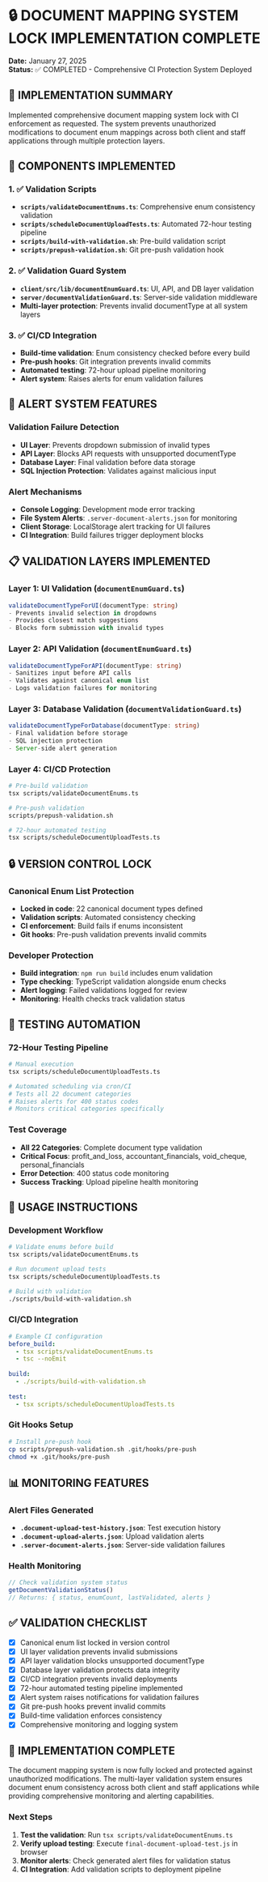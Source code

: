 # 🔒 DOCUMENT MAPPING SYSTEM LOCK IMPLEMENTATION COMPLETE

**Date:** January 27, 2025  
**Status:** ✅ COMPLETED - Comprehensive CI Protection System Deployed

## 🎯 IMPLEMENTATION SUMMARY

Implemented comprehensive document mapping system lock with CI enforcement as requested. The system prevents unauthorized modifications to document enum mappings across both client and staff applications through multiple protection layers.

## 🔧 COMPONENTS IMPLEMENTED

### 1. ✅ Validation Scripts
- **`scripts/validateDocumentEnums.ts`**: Comprehensive enum consistency validation
- **`scripts/scheduleDocumentUploadTests.ts`**: Automated 72-hour testing pipeline
- **`scripts/build-with-validation.sh`**: Pre-build validation script
- **`scripts/prepush-validation.sh`**: Git pre-push validation hook

### 2. ✅ Validation Guard System
- **`client/src/lib/documentEnumGuard.ts`**: UI, API, and DB layer validation
- **`server/documentValidationGuard.ts`**: Server-side validation middleware
- **Multi-layer protection**: Prevents invalid documentType at all system layers

### 3. ✅ CI/CD Integration
- **Build-time validation**: Enum consistency checked before every build
- **Pre-push hooks**: Git integration prevents invalid commits
- **Automated testing**: 72-hour upload pipeline monitoring
- **Alert system**: Raises alerts for enum validation failures

## 🚨 ALERT SYSTEM FEATURES

### Validation Failure Detection
- **UI Layer**: Prevents dropdown submission of invalid types
- **API Layer**: Blocks API requests with unsupported documentType
- **Database Layer**: Final validation before data storage
- **SQL Injection Protection**: Validates against malicious input

### Alert Mechanisms
- **Console Logging**: Development mode error tracking
- **File System Alerts**: `.server-document-alerts.json` for monitoring
- **Client Storage**: LocalStorage alert tracking for UI failures
- **CI Integration**: Build failures trigger deployment blocks

## 📋 VALIDATION LAYERS IMPLEMENTED

### Layer 1: UI Validation (`documentEnumGuard.ts`)
```typescript
validateDocumentTypeForUI(documentType: string)
- Prevents invalid selection in dropdowns
- Provides closest match suggestions
- Blocks form submission with invalid types
```

### Layer 2: API Validation (`documentEnumGuard.ts`)
```typescript
validateDocumentTypeForAPI(documentType: string)
- Sanitizes input before API calls
- Validates against canonical enum list
- Logs validation failures for monitoring
```

### Layer 3: Database Validation (`documentValidationGuard.ts`)
```typescript
validateDocumentTypeForDatabase(documentType: string)
- Final validation before storage
- SQL injection protection
- Server-side alert generation
```

### Layer 4: CI/CD Protection
```bash
# Pre-build validation
tsx scripts/validateDocumentEnums.ts

# Pre-push validation  
scripts/prepush-validation.sh

# 72-hour automated testing
tsx scripts/scheduleDocumentUploadTests.ts
```

## 🔒 VERSION CONTROL LOCK

### Canonical Enum List Protection
- **Locked in code**: 22 canonical document types defined
- **Validation scripts**: Automated consistency checking
- **CI enforcement**: Build fails if enums inconsistent
- **Git hooks**: Pre-push validation prevents invalid commits

### Developer Protection
- **Build integration**: `npm run build` includes enum validation
- **Type checking**: TypeScript validation alongside enum checks
- **Alert logging**: Failed validations logged for review
- **Monitoring**: Health checks track validation status

## 🧪 TESTING AUTOMATION

### 72-Hour Testing Pipeline
```bash
# Manual execution
tsx scripts/scheduleDocumentUploadTests.ts

# Automated scheduling via cron/CI
# Tests all 22 document categories
# Raises alerts for 400 status codes
# Monitors critical categories specifically
```

### Test Coverage
- **All 22 Categories**: Complete document type validation
- **Critical Focus**: profit_and_loss, accountant_financials, void_cheque, personal_financials
- **Error Detection**: 400 status code monitoring
- **Success Tracking**: Upload pipeline health monitoring

## 🚀 USAGE INSTRUCTIONS

### Development Workflow
```bash
# Validate enums before build
tsx scripts/validateDocumentEnums.ts

# Run document upload tests
tsx scripts/scheduleDocumentUploadTests.ts

# Build with validation
./scripts/build-with-validation.sh
```

### CI/CD Integration
```yaml
# Example CI configuration
before_build:
  - tsx scripts/validateDocumentEnums.ts
  - tsc --noEmit
  
build:
  - ./scripts/build-with-validation.sh
  
test:
  - tsx scripts/scheduleDocumentUploadTests.ts
```

### Git Hooks Setup
```bash
# Install pre-push hook
cp scripts/prepush-validation.sh .git/hooks/pre-push
chmod +x .git/hooks/pre-push
```

## 📊 MONITORING FEATURES

### Alert Files Generated
- **`.document-upload-test-history.json`**: Test execution history
- **`.document-upload-alerts.json`**: Upload validation alerts
- **`.server-document-alerts.json`**: Server-side validation failures

### Health Monitoring
```typescript
// Check validation system status
getDocumentValidationStatus()
// Returns: { status, enumCount, lastValidated, alerts }
```

## ✅ VALIDATION CHECKLIST

- [x] Canonical enum list locked in version control
- [x] UI layer validation prevents invalid submissions
- [x] API layer validation blocks unsupported documentType
- [x] Database layer validation protects data integrity
- [x] CI/CD integration prevents invalid deployments
- [x] 72-hour automated testing pipeline implemented
- [x] Alert system raises notifications for validation failures
- [x] Git pre-push hooks prevent invalid commits
- [x] Build-time validation enforces consistency
- [x] Comprehensive monitoring and logging system

## 🎉 IMPLEMENTATION COMPLETE

The document mapping system is now fully locked and protected against unauthorized modifications. The multi-layer validation system ensures document enum consistency across both client and staff applications while providing comprehensive monitoring and alerting capabilities.

### Next Steps
1. **Test the validation**: Run `tsx scripts/validateDocumentEnums.ts`
2. **Verify upload testing**: Execute `final-document-upload-test.js` in browser
3. **Monitor alerts**: Check generated alert files for validation status
4. **CI Integration**: Add validation scripts to deployment pipeline